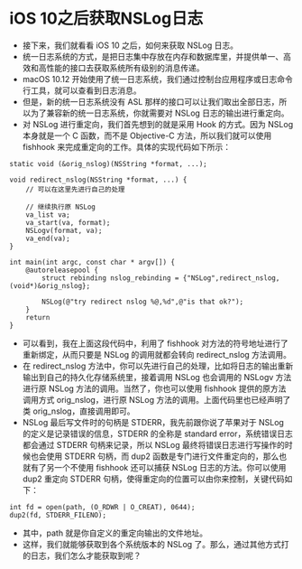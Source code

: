 # iOS 10之后获取NSLog日志

* 接下来，我们就看看 iOS 10 之后，如何来获取 NSLog 日志。
* 统一日志系统的方式，是把日志集中存放在内存和数据库里，并提供单一、高效和高性能的接口去获取系统所有级别的消息传递。
* macOS 10.12 开始使用了统一日志系统，我们通过控制台应用程序或日志命令行工具，就可以查看到日志消息。
* 但是，新的统一日志系统没有 ASL 那样的接口可以让我们取出全部日志，所以为了兼容新的统一日志系统，你就需要对 NSLog 日志的输出进行重定向。
* 对 NSLog 进行重定向，我们首先想到的就是采用 Hook 的方式。因为 NSLog 本身就是一个 C 函数，而不是 Objective-C 方法，所以我们就可以使用 fishhook 来完成重定向的工作。具体的实现代码如下所示：

```
static void (&orig_nslog)(NSString *format, ...);
 
void redirect_nslog(NSString *format, ...) {
    // 可以在这里先进行自己的处理
    
    // 继续执行原 NSLog
    va_list va;
    va_start(va, format);
    NSLogv(format, va);
    va_end(va);
}
 
int main(int argc, const char * argv[]) {
    @autoreleasepool {
        struct rebinding nslog_rebinding = {"NSLog",redirect_nslog,(void*)&orig_nslog};
 
        NSLog(@"try redirect nslog %@,%d",@"is that ok?");
    }
    return
}
```

* 可以看到，我在上面这段代码中，利用了 fishhook 对方法的符号地址进行了重新绑定，从而只要是 NSLog 的调用就都会转向 redirect_nslog 方法调用。
* 在 redirect_nslog 方法中，你可以先进行自己的处理，比如将日志的输出重新输出到自己的持久化存储系统里，接着调用 NSLog 也会调用的 NSLogv 方法进行原 NSLog 方法的调用。当然了，你也可以使用 fishhook 提供的原方法调用方式 orig_nslog，进行原 NSLog 方法的调用。上面代码里也已经声明了类 orig_nslog，直接调用即可。
* NSLog 最后写文件时的句柄是 STDERR，我先前跟你说了苹果对于 NSLog 的定义是记录错误的信息，STDERR 的全称是 standard error，系统错误日志都会通过 STDERR 句柄来记录，所以 NSLog 最终将错误日志进行写操作的时候也会使用 STDERR 句柄，而 dup2 函数是专门进行文件重定向的，那么也就有了另一个不使用 fishhook 还可以捕获 NSLog 日志的方法。你可以使用 dup2 重定向 STDERR 句柄，使得重定向的位置可以由你来控制，关键代码如下：

```
int fd = open(path, (O_RDWR | O_CREAT), 0644);
dup2(fd, STDERR_FILENO);
```

* 其中，path 就是你自定义的重定向输出的文件地址。
* 这样，我们就能够获取到各个系统版本的 NSLog 了。那么，通过其他方式打的日志，我们怎么才能获取到呢？